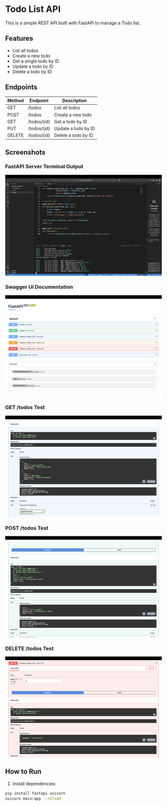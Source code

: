 # Todo List API

This is a simple REST API built with FastAPI to manage a Todo list.

## Features

- List all todos
- Create a new todo
- Get a single todo by ID
- Update a todo by ID
- Delete a todo by ID

## Endpoints

| Method | Endpoint       | Description               |
|--------|----------------|---------------------------|
| GET    | /todos         | List all todos            |
| POST   | /todos         | Create a new todo         |
| GET    | /todos/{id}    | Get a todo by ID          |
| PUT    | /todos/{id}    | Update a todo by ID       |
| DELETE | /todos/{id}    | Delete a todo by ID       |

## Screenshots

### FastAPI Server Terminal Output  
![FastAPI Server Terminal Output](MAIN_TERMINAL_OUTPUT.png)

### Swagger UI Documentation  
![Swagger UI Documentation](Swagger_UI_screenshot.png)

### GET /todos Test  
![GET /todos Test](GET_TEST.png)

### POST /todos Test  
![POST /todos Test](POST_TEST.png)

### DELETE /todos Test  
![DELETE /todos Test](DELETE_TEST.png)




## How to Run

1. Install dependencies:

```bash
pip install fastapi uvicorn
uvicorn main:app --reload




